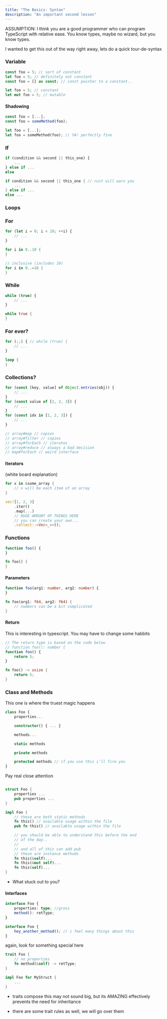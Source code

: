 ```yaml
---
title: "The Basics: Syntax"
description: "An important second lesson"
---
```


ASSUMPTION: I think you are a good programmer who can program TypeScript with
relative ease.  You know types, maybe no wizard, but you know types.

I wanted to get this out of the way right away, lets do a quick tour-de-syntax

### Variable
```typescript
const foo = 5; // sort of constant
let foo = 5; // definitely not constant
const foo = [] as const; // const pointer to a constant..
```

```rust
let foo = 5; // constant
let mut foo = 5; // mutable
```

#### Shadowing
```typescript
const foo = [...];
const foo = someMethod(foo);
```

```rust
let foo = [...];
let foo = someMethod(foo); // YA! perfectly fine
```

### If
```typescript
if (condition && second || this_one) {
    ...
} else if ...
else
```

```rust
if condition && second || this_one { // rust will warn you
    ...
} else if ...
else ...
```

### Loops
### For
```typescript
for (let i = 0; i < 10; ++i) {
    // ...
}
```

```rust
for i in 0..10 {
}

// inclusive (includes 10)
for i in 0..=10 {
}
```

### While
```typescript
while (true) {
    // ...
}
```

```rust
while true {
}
```

### For ever?
```typescript
for (;;) { // while (true) {
    // ...
}
```

```rust
loop {
}
```

### Collections?
```typescript
for (const [key, value] of Object.entries(obj)) {
    // ...
}
for (const value of [1, 2, 3]) {
    // ...
}
for (const idx in [1, 2, 3]) {
    // ...
}

// array#map // copies
// array#filter // copies
// array#forEach // iterates
// array#reduce // always a bad decision
// map#forEach // weird interface

```

#### Iterators
(white board explanation)

```rust
for x in &some_array {
    // x will be each item of an array
}

vec![1, 2, 3]
    .iter()
    .map(...)
    // HUGE AMOUNT OF THINGS HERE
    // you can create your own...
    .collect::<Vec<_>>();
```

### Functions

```typescript
function foo() {
}
```

```rust
fn foo() {
}
```

#### Parameters
```typescript
function foo(arg1: number, arg2: number) {
}
```

```rust
fn foo(arg1: f64, arg2: f64) {
    // numbers can be a bit complicated
}
```

#### Return
This is interesting in typescript.  You may have to change some habbits
```typescript
// The return type is based on the code below
// function foo(): number {
function foo() {
    return 5;
}
```

```rust
fn foo() -> usize {
    return 5;
}
```

### Class and Methods
This one is where the truest magic happens

```typescript
class Foo {
    properties...

    constructor() { ... }

    methods...

    static methods

    private methods

    protected methods // if you use this i'll fire you
}
```

Pay real close attention
```rust

struct Foo {
    properties ...
    pub properties ...
}

impl Foo {
    // these are both static methods
    fn this() // available usage within the file
    pub fn this() // available usage within the file

    // you should be able to understand this before the end
    // of the day..
    //
    // and all of this can add pub
    // these are instance methods
    fn this(&self)...
    fn this(&mut self)...
    fn this(self)...
}
```

* What stuck out to you?

#### Interfaces
```typescript
interface Foo {
    properties: type; //gross
    method(): retType;
}

interface Foo {
    hey_another_method(); // i feel many things about this
}
```

again, look for something special here
```rust
trait Foo {
    // no properties
    fn method(&self) -> retType;
}

impl Foo for MyStruct {
    ...
}
```

* traits compose
this may not sound big, but its AMAZING
effectively prevents the need for inheritance

* there are some trait rules as well, we will go over them

<br />
<br />
<br />
<br />
<br />
<br />
<br />
<br />
<br />
<br />
<br />
<br />
<br />
<br />
<br />
<br />
